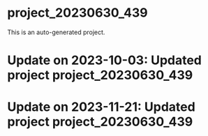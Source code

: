 # project_20230630_439

This is an auto-generated project.

# Update on 2023-10-03: Updated project project_20230630_439

# Update on 2023-11-21: Updated project project_20230630_439
